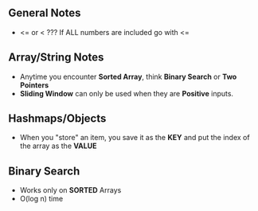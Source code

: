 ## General Notes
* <= or < ???
If ALL numbers are included go with <=

## Array/String Notes
* Anytime you encounter **Sorted Array**, think **Binary Search** or **Two Pointers**
* **Sliding Window** can only be used when they are **Positive** inputs.

## Hashmaps/Objects
* When you "store" an item, you save it as the **KEY** and put the index of the array as the **VALUE**

## Binary Search
* Works only on **SORTED** Arrays
* O(log n) time